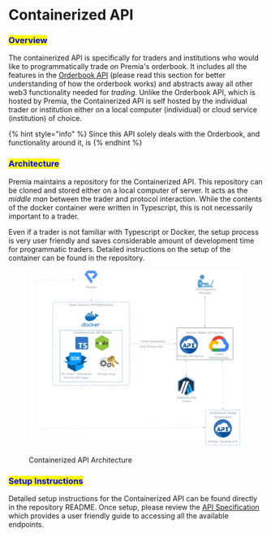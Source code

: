 # Containerized API

### <mark style="color:blue;">Overview</mark>

The containerized API is specifically for traders and institutions who would like to programmatically trade on Premia's orderbook. It includes all the features in the [Orderbook API](../orderbook-api/) (please read this section for better understanding of how the orderbook works) and abstracts away all other web3 functionality needed for _trading_.  Unlike the Orderbook API, which is hosted by Premia, the Containerized API is self hosted by the individual trader or institution either on a local computer (individual) or cloud service (institution) of choice. &#x20;

{% hint style="info" %}
Since this API solely deals with the Orderbook, and functionality around it, is
{% endhint %}

### <mark style="color:blue;">Architecture</mark>

Premia maintains a repository for the Containerized API. This  repository can be cloned and stored either on a local computer of server.  It acts as the _middle man_ between the trader and protocol interaction.  While the contents of the docker container were written in Typescript, this is not necessarily important to a trader. &#x20;

Even if a trader is not familiar with Typescript or Docker, the setup process is very user friendly and saves considerable amount of development time for programmatic traders.  Detailed instructions on the setup of the container can be found in the repository.

<figure><img src="../../../.gitbook/assets/architecture.png" alt=""><figcaption><p>Containerized API Architecture</p></figcaption></figure>

### <mark style="color:blue;">Setup Instructions</mark>

Detailed setup instructions for the Containerized API can be found directly in the repository README.  Once setup, please review the [API Specification](api-specification.md) which provides a user friendly guide to accessing all the available endpoints.
